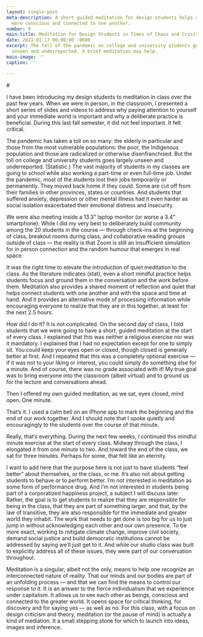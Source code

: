 ```yaml
---
layout: single-post
meta-description: A short guided meditation for design students helps students become
  more conscious and connected to one another.
number: 9
main-title: Meditation for Design Students in Times of Chaos and Crisis
date: 2021-01-17 00:00:00 -0600
excerpt: The toll of the pandemic on college and university students goes largely
  unseen and underreported. A brief meditation may help.
main-image: ''
caption: ''

---
```

\#

I have been introducing my design students to meditation in class over the past few years. When we were in person, in the classroom, I presented a short series of slides and videos to address why paying attention to yourself and your immediate world is important and why a deliberate practice is beneficial. During this last fall semester, it did not feel important. It felt critical. 

The pandemic has taken a toll on so many: the elderly in particular and those from the most vulnerable populations: the poor, the Indigenous population and those are radicalized or otherwise disenfranchised. But the toll on college and university students goes largely unseen and underreported. (Statistic.) The vast majority of students in my classes are going to school while also working a part-time or even full-time job. Under the pandemic, most of the students lost their jobs temporarily or permanently. They moved back home if they could. Some are cut off from their families in other provinces, states or countries. And students that suffered anxiety, depression or other mental illness had it even harder as social isolation exacerbated their emotional distress and insecurity.

We were also meeting inside a 13.3” laptop monitor (or worse a 3.4” smartphone). While I did my very best to deliberately build community among the 20 students in the course — through check-ins at the beginning of class, breakout rooms during class, and collaborative reading groups outside of class — the reality is that Zoom is still an insufficient simulation for in person connection and the random humour that emerges in real space.

It was the right time to elevate the introduction of quiet meditation to the class. As the literature indicates (stat), even a short mindful practice helps students focus and ground them in the conversation and the work before them. Meditation also provides a shared moment of reflection and quiet that helps connect students with one another and with the space and time at hand. And it provides an alternative mode of processing information while encouraging everyone to realize that they are in this together, at least for the next 2.5 hours.

How did I do it? It is not complicated. On the second day of class, I told students that we were going to have a short, guided meditation at the start of every class. I explained that this was neither a religious exercise nor was it mandatory. I explained that I had no expectation except for one to simply sit. You could keep your eyes open or closed, though closed is generally better at first. And I repeated that this was a completely optional exercise — if it was not to your liking or interest, you could simply do something else for a minute. And of course, there was no grade associated with it! My true goal was to bring everyone into the classroom (albeit virtual) and to ground us for the lecture and conversations ahead.

Then I offered my own guided meditation, as we sat, eyes closed, mind open. One minute.

That’s it. I used a calm bell on an iPhone app to mark the beginning and the end of our work together. And I should note that I spoke quietly and encouragingly to the students over the course of that minute.

Really, that’s everything. During the next few weeks, I continued this mindful minute exercise at the start of every class. Midway through the class, I elongated it from one minute to two. And toward the end of the class, we sat for three minutes. Perhaps for some, that felt like an eternity.

I want to add here that the purpose here is not just to have students “feel better” about themselves, or the class, or me. It’s also not about getting students to behave or to perform better. I’m not interested in meditation as some form of performance drug. And I’m not interested in students being part of a corporatized happiness project, a subject I will discuss later. Rather, the goal is to get students to realize that they are responsible for being in the class, that they are part of something larger, and that, by the law of transitive, they are also responsible for the immediate and greater world they inhabit. The work that needs to get done is too big for us to just jump in without acknowledging each other and our own presence. To be more exact, working to mitigate climate change, improve civil society, demand social justice and build democratic institutions cannot be addressed by saying we’ll just get to it. And while our studio class was built to explicitly address all of these issues, they were part of our conversation throughout.

Meditation is a singular, albeit not the only, means to help one recognize an interconnected nature of reality. That our minds and our bodies are part of an unfolding process — and that we can find the means to control our response to it. It is an answer to the fierce individualism that we experience under capitalism. It allows us to see each other as beings, conscious and connected to the greater world. It opens space for critical thinking, for discovery and for saying yes — as well as no. For this class, with a focus on design criticism and theory, meditation (or the pause of mind) is actually a kind of mediation. It a small stepping stone for which to launch into ideas, images and inference.